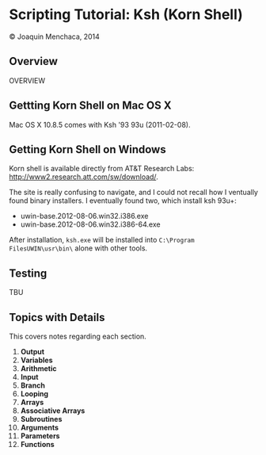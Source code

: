 # Scripting Tutorial: Ksh (Korn Shell)
© Joaquin Menchaca, 2014

## Overview

OVERVIEW

## Gettting Korn Shell on Mac OS X

Mac OS X 10.8.5 comes with Ksh '93 93u (2011-02-08).

## Getting Korn Shell on Windows

Korn shell is available directly from AT&T Research Labs: http://www2.research.att.com/sw/download/.

The site is really confusing to navigate, and I could not recall how I ventually found binary installers.  I eventually found two, which install ksh 93u+:

* uwin-base.2012-08-06.win32.i386.exe
* uwin-base.2012-08-06.win32.i386-64.exe

After installation, ```ksh.exe``` will be installed into ```C:\Program FilesUWIN\usr\bin\``` alone with other tools. 

## Testing

TBU

## Topics with Details 

This covers notes regarding each section.

1. **Output**
2. **Variables**
3. **Arithmetic**
4. **Input**
5. **Branch**
6. **Looping**
7. **Arrays**
8. **Associative Arrays**
9. **Subroutines** 
10. **Arguments**
11. **Parameters**
12. **Functions**